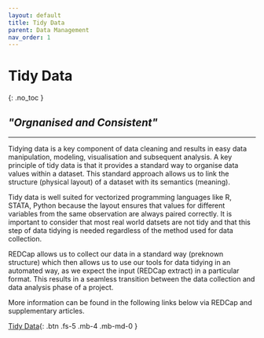 ```yaml
---
layout: default
title: Tidy Data
parent: Data Management
nav_order: 1
---
```


# Tidy Data
{: .no_toc }

## _"Orgnanised and Consistent"_

---

Tidying data is a key component of data cleaning and results in easy data manipulation, modeling, visualisation and subsequent analysis. A key principle of tidy data is that it provides a standard way to organise data values within a dataset. This standard approach allows us to link the structure (physical layout) of a dataset with its semantics (meaning).

Tidy data is well suited for vectorized programming languages like R, STATA, Python because the layout ensures that values for different variables from the same observation are always paired correctly. It is important to consider that most real world datsets are not tidy and that this step of data tidying is needed regardless of the method used for data collection.

REDCap allows us to collect our data in a standard way (preknown structure) which then allows us to use our tools for data tidying in an automated way, as we expect the input (REDCap extract) in a particular format. This results in a seamless transition between the data collection and data analysis phase of a project.

More information can be found in the following links below via REDCap and supplementary articles.

[Tidy Data](https://redcap.c2e2.ca/surveys/?s=D8JPNY3PCN){: .btn .fs-5 .mb-4 .mb-md-0 }
